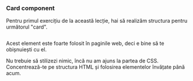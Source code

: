 ### Card component

Pentru primul exercițiu de la această lecție, hai să realizăm structura pentru următorul "card".

<img>

Acest element este foarte folosit în paginile web, deci e bine să te obișnuiești cu el. 

Nu trebuie să stilizezi nimic, încă nu am ajuns la partea de CSS. Concentrează-te pe structura HTML și folosirea elementelor învățate până acum.